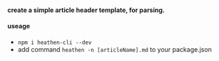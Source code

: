 #### create a simple article header template, for parsing.

#### useage
- `npm i heathen-cli --dev`
- add command `heathen -n [articleName].md` to your package.json
